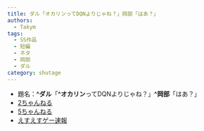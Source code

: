 ```yaml
---
title: ダル「オカリンってDQNよりじゃね？」岡部「はあ？」
authors:
  - Takym
tags:
  - SS作品
  - 短編
  - ネタ
  - 岡部
  - ダル
category: shutage
---
```

- 題名：**^ダル**「**^オカリン**ってDQNよりじゃね？」**^岡部**「はあ？」
- [2ちゃんねる](https://viper.2ch.sc/test/read.cgi/news4vip/1409076919/)
- [5ちゃんねる](https://viper.5ch.net/test/read.cgi/news4vip/1409076919/)
- [えすえすゲー速報](https://h616r825.livedoor.blog/archives/51812496.html)
